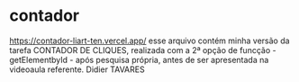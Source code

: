 # contador
https://contador-liart-ten.vercel.app/
esse arquivo contém minha versão da tarefa CONTADOR DE CLIQUES, realizada com a 2ª opção de funcção - getElementbyId - após pesquisa própria, antes de ser apresentada na videoaula referente.
Didier TAVARES
